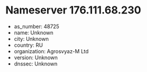 # Nameserver 176.111.68.230

* as_number: 48725
* name: Unknown
* city: Unknown
* country: RU
* organization: Agrosvyaz-M Ltd
* version: Unknown
* dnssec: Unknown
